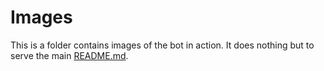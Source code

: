 # Images

This is a folder contains images of the bot in action. It does nothing but to serve the main [README.md](https://github.com/MikeJollie2707/MichaelBotPy/blob/master/README.md).
